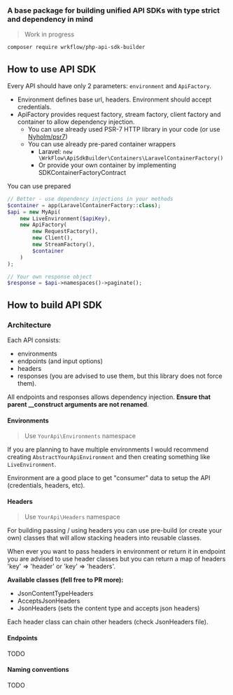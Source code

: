 ### A base package for building unified API SDKs with type strict and dependency in mind

> Work in progress

```bash
composer require wrkflow/php-api-sdk-builder
```

## How to use API SDK

Every API should have only 2 parameters: `environment` and `ApiFactory`.

- Environment defines base url, headers. Environment should accept credentials.
- ApiFactory provides request factory, stream factory, client factory and container to allow dependency injection.
    - You can use already used PSR-7 HTTP library in your code (or use [Nyholm/psr7](https://github.com/Nyholm/psr7))
    - You can use already pre-pared container wrappers
        - Laravel: `new \WrkFlow\ApiSdkBuilder\Containers\LaravelContainerFactory()`
        - Or provide your own container by implementing SDKContainerFactoryContract

You can use prepared

```php
// Better - use dependency injections in your methods
$container = app(LaravelContainerFactory::class);
$api = new MyApi(
    new LiveEnvironment($apiKey),
    new ApiFactory(
        new RequestFactory(),
        new Client(),
        new StreamFactory(),
        $container
    )
);

// Your own response object 
$response = $api->namespaces()->paginate();
```

## How to build API SDK

### Architecture

Each API consists:

- environments
- endpoints (and input options)
- headers
- responses (you are advised to use them, but this library does not force them).

All endpoints and responses allows dependency injection. **Ensure that parent __construct arguments are not renamed**. 

#### Environments

> Use `YourApi\Environments` namespace

If you are planning to have multiple environments I would recommend creating `AbstractYourApiEnvironment` and then
creating something like `LiveEnvironment`.

Environment are a good place to get "consumer" data to setup the API (credentials, headers, etc).

#### Headers

> Use `YourApi\Headers` namespace

For building passing / using headers you can use pre-build (or create your own) classes that will allow stacking
headers into reusable classes.

When ever you want to pass headers in environment or return it in endpoint you are advised to use header classes but you
can return a map of headers 'key' => 'header' or 'key' => 'headers'.

**Available classes (fell free to PR more):**

- JsonContentTypeHeaders
- AcceptsJsonHeaders
- JsonHeaders (sets the content type and accepts json headers)

Each header class can chain other headers (check JsonHeaders file).

#### Endpoints

TODO

#### Naming conventions

TODO


